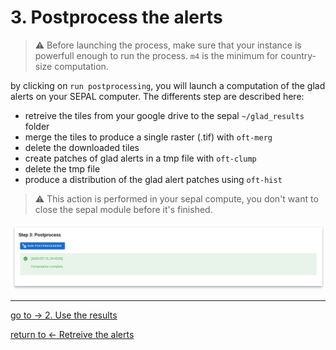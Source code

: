 # 3. Postprocess the alerts

> :warning: Before launching the process, make sure that your instance is powerfull enough to run the process. `m4` is the minimum for country-size computation.

by clicking on `run postprocessing`, you will launch a computation of the glad alerts on your SEPAL computer. The differents step are described here:

- retreive the tiles from your google drive to the sepal `~/glad_results` folder
- merge the tiles to produce a single raster (.tif) with `oft-merg`
- delete the downloaded tiles
- create patches of glad alerts in a tmp file with `oft-clump`
- delete the tmp file
- produce a distribution of the glad alert patches using `oft-hist`

> :warning: This action is performed in your sepal compute, you don't want to close the sepal module before it's finished.

![postprocessing](./img/postprocess.png) 

---
[ go to  &rarr; 2. Use the results](./results.md)  

[return to &larr; Retreive the alerts](./retreive_alert.md)
